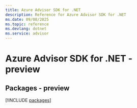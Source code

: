 ```yaml
---
title: Azure Advisor SDK for .NET
description: Reference for Azure Advisor SDK for .NET
ms.date: 09/08/2025
ms.topic: reference
ms.devlang: dotnet
ms.service: advisor
---
```

# Azure Advisor SDK for .NET - preview
## Packages - preview
[!INCLUDE [packages](advisor-index.md)]